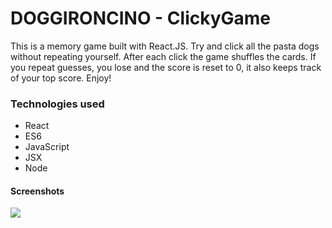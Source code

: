# DOGGIRONCINO - ClickyGame

This is a memory game built with React.JS. Try and click all the pasta dogs without repeating yourself. After each click the game shuffles the cards.
If you repeat guesses, you lose and the score is reset to 0, it also keeps track of your top score. Enjoy!

### Technologies used

- React
- ES6
- JavaScript
- JSX
- Node

#### Screenshots

![](./images/doggironcinoPreview.png)
